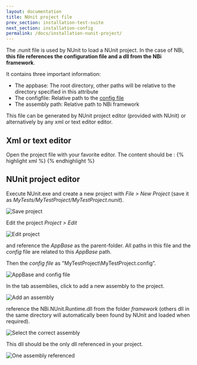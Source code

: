 ```yaml
---
layout: documentation
title: NUnit project file
prev_section: installation-test-suite
next_section: installation-config
permalink: /docs/installation-nunit-project/
---
```

The .nunit file is used by NUnit to load a NUnit project. In the case of NBi, **this file references the configuration file and a dll from the NBi framework**.

It contains three important information:

* The appbase: The root directory, other paths will be relative to the directory specified in this attribute
* The configfile: Relative path to the [config file](../installation-config)
* The assembly path: Relative path to NBi framework

This file can be generated by NUnit project editor (provided with NUnit) or alternatively by any xml or text editor editor.

## Xml or text editor

Open the project file with your favorite editor. The content should be :
{% highlight xml %}
<NUnitProject>
  <Settings activeconfig="Default" processModel="Default" domainUsage="Default" />
  <Config
    name="Default"
    binpathtype="Auto" appbase="..\"
    configfile="MyTestProject\MyTestProject.config">
    <assembly path="Framework\NBi.NUnit.Runtime.dll" />
  </Config>
</NUnitProject>
{% endhighlight %}

## NUnit project editor

Execute NUnit.exe and create a new project with *File > New Project* (save it as *MyTests/MyTestProject/MyTestProject.nunit*).

![Save project](../../img/docs/installation-nunit-project/save-project.png)

Edit the project *Project > Edit*

![Edit project](../../img/docs/installation-nunit-project/edit-project.png)

and reference the *AppBase* as the parent-folder. All paths in this file and the *config* file are related to this *AppBase* path.

Then the *config file* as "MyTestProject\MyTestProject.config”.

![AppBase and config file](../../img/docs/installation-nunit-project/AppBase-Config.png)

In the tab assemblies, click to add a new assembly to the project.

![Add an assembly](../../img/docs/installation-nunit-project/add-assembly.png)

reference the NBi.NUnit.Runtime.dll from the folder *framework* (others dll in the same directory will automatically been found by NUnit and loaded when required).

![Select the correct assembly](../../img/docs/installation-nunit-project/nbi-assembly.png)

This dll should be the only dll referenced in your project.

![One assembly referenced](../../img/docs/installation-nunit-project/assembly-added.png)
